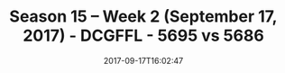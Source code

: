 ---
title: Season 15 – Week 2 (September 17, 2017) - DCGFFL - 5695 vs 5686
teams_score:
- team: 5695
  score: 33
- team: 5686
  score: 13
mvp: Cameron Burrell, Alex Payne
game-ball: Ken Gaughen, Brandon Tuell
season: 15
week: 2
date: '2017-09-17T16:02:47'
pageid: season-15-week-2-september-17-2017-5695-vs-5686
---